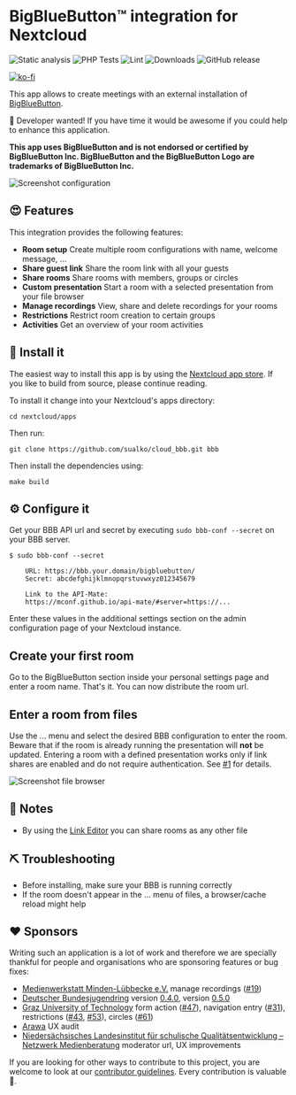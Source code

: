# BigBlueButton™ integration for Nextcloud

![Static analysis](https://github.com/sualko/cloud_bbb/workflows/Static%20analysis/badge.svg)
![PHP Tests](https://github.com/sualko/cloud_bbb/workflows/PHP%20Tests/badge.svg)
![Lint](https://github.com/sualko/cloud_bbb/workflows/Lint/badge.svg)
![Downloads](https://img.shields.io/github/downloads/sualko/cloud_bbb/total.svg)
![GitHub release](https://img.shields.io/github/release/sualko/cloud_bbb.svg)

[![ko-fi](https://www.ko-fi.com/img/githubbutton_sm.svg)](https://ko-fi.com/sualko)

This app allows to create meetings with an external installation of [BigBlueButton](https://bigbluebutton.org).

:clap: Developer wanted! If you have time it would be awesome if you could help to enhance this application.

__This app uses BigBlueButton and is not endorsed or certified by BigBlueButton Inc. BigBlueButton and the BigBlueButton Logo are trademarks of BigBlueButton Inc.__

![Screenshot configuration](https://github.com/sualko/cloud_bbb/raw/master/docs/screenshot-configuration.png)

## :heart_eyes: Features
This integration provides the following features:

* **Room setup** Create multiple room configurations with name, welcome message, ...
* **Share guest link** Share the room link with all your guests
* **Share rooms** Share rooms with members, groups or circles
* **Custom presentation** Start a room with a selected presentation from your file browser
* **Manage recordings** View, share and delete recordings for your rooms
* **Restrictions** Restrict room creation to certain groups
* **Activities** Get an overview of your room activities

## :rocket: Install it
The easiest way to install this app is by using the [Nextcloud app store](https://apps.nextcloud.com/apps/bbb).
If you like to build from source, please continue reading.

To install it change into your Nextcloud's apps directory:

    cd nextcloud/apps

Then run:

    git clone https://github.com/sualko/cloud_bbb.git bbb

Then install the dependencies using:

    make build


## :gear: Configure it
Get your BBB API url and secret by executing `sudo bbb-conf --secret` on your
BBB server.

```
$ sudo bbb-conf --secret

    URL: https://bbb.your.domain/bigbluebutton/
    Secret: abcdefghijklmnopqrstuvwxyz012345679

    Link to the API-Mate:
    https://mconf.github.io/api-mate/#server=https://...
```

Enter these values in the additional settings section on the admin
configuration page of your Nextcloud instance.

## Create your first room
Go to the BigBlueButton section inside your personal settings page and enter a
room name. That's it. You can now distribute the room url.

## Enter a room from files
Use the ... menu and select the desired BBB configuration to enter the room.
Beware that if the room is already running the presentation will **not** be
updated. Entering a room with a defined presentation works only if link shares
are enabled and do not require authentication. See [#1](https://github.com/sualko/cloud_bbb/issues/1)
for details.

![Screenshot file browser](https://github.com/sualko/cloud_bbb/raw/master/docs/screenshot-file-browser.png)

## :notebook: Notes
- By using the [Link Editor](https://apps.nextcloud.com/apps/files_linkeditor)
  you can share rooms as any other file

## :pick: Troubleshooting
- Before installing, make sure your BBB is running correctly
- If the room doesn't appear in the ... menu of files, a browser/cache reload
  might help

## :heart: Sponsors
Writing such an application is a lot of work and therefore we are specially
thankful for people and organisations who are sponsoring features or bug fixes:

- [Medienwerkstatt Minden-Lübbecke e.V.](https://www.medienwerkstatt.org) manage recordings ([#19])
- [Deutscher Bundesjugendring](https://www.dbjr.de) version [0.4.0], version [0.5.0]
- [Graz University of Technology](https://www.tugraz.at) form action ([#47]), navigation entry ([#31]), restrictions ([#43], [#53]), circles ([#61])
- [Arawa](https://www.arawa.fr) UX audit
- [Niedersächsisches Landesinstitut für schulische Qualitätsentwicklung – Netzwerk Medienberatung](https://nlq.niedersachsen.de/) moderator url, UX improvements

If you are looking for other ways to contribute to this project, you are welcome
to look at our [contributor guidelines]. Every contribution is valuable :tada:.

[contributor guidelines]: https://github.com/sualko/cloud_bbb/blob/master/.github/contributing.md
[#19]: https://github.com/sualko/cloud_bbb/issues/19
[#47]: https://github.com/sualko/cloud_bbb/issues/47
[#31]: https://github.com/sualko/cloud_bbb/issues/31
[#43]: https://github.com/sualko/cloud_bbb/issues/43
[#53]: https://github.com/sualko/cloud_bbb/issues/53
[#61]: https://github.com/sualko/cloud_bbb/issues/61
[0.4.0]: https://github.com/sualko/cloud_bbb/releases/tag/v0.4.0
[0.5.0]: https://github.com/sualko/cloud_bbb/releases/tag/v0.5.0